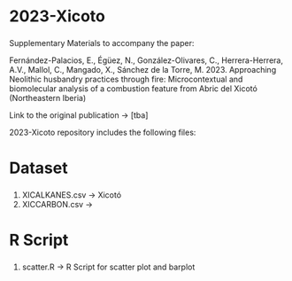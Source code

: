 ###
# 2023-Xicoto
###
Supplementary Materials to accompany the paper:

Fernández-Palacios, E., Égüez, N., González-Olivares, C., Herrera-Herrera, A.V., Mallol, C., Mangado, X., Sánchez de la Torre, M. 2023. Approaching Neolithic husbandry practices through fire: Microcontextual and biomolecular analysis of a combustion feature from Abric del Xicotó (Northeastern Iberia)


Link to the original publication ->  [tba]

2023-Xicoto repository includes the following files:

###
# Dataset
###
1. XICALKANES.csv -> Xicotó
2. XICCARBON.csv -> 

###
# R Script
###
1. scatter.R -> R Script for scatter plot and barplot
